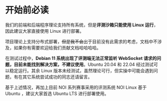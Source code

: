 # 开始前必读

我们的前端和后端程序理论支持所有系统，但是**评测沙箱只能使用 Linux 运行**，因此建议大家直接使用 Linux 进行部署。

项目理论上支持分布式部署，~~但是我不会~~出于目前没有此需求的考虑，文档中不涉及，如果你有需要欢迎给我们贡献文档哈哈哈哈。

在测试过程中，**Debian 11 系统出现了评测端无法正常监听 WebSocket 请求的问题，目前未能找到解决方案，不建议使用**。Ubuntu 20.04 和 22.04 经过测试可以稳定运行。其余 Linux 版本未经测试，虽然理论可行，但实操中可能会遇到问题，有在其它系统尝试成功的同志还请留言。

基于上述情况，再加上目前 NOI 系列赛事采用的评测系统 NOI Linux 基于 Ubuntu ，建议大家首选 Ubuntu LTS 进行部署使用。
